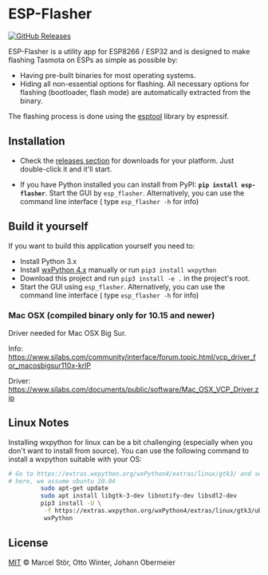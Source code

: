 # ESP-Flasher

[![GitHub Releases](https://img.shields.io/github/downloads/Jason2866/ESP_Flasher/total?label=downloads&color=%231FA3EC&style=for-the-badge)](https://github.com/Jason2866/ESP_Flasher/releases/latest)

ESP-Flasher is a utility app for ESP8266 / ESP32 and is designed to make flashing Tasmota on ESPs as simple as possible by:

 * Having pre-built binaries for most operating systems.
 * Hiding all non-essential options for flashing. All necessary options for flashing
   (bootloader, flash mode) are automatically extracted from the binary.

The flashing process is done using the [esptool](https://github.com/espressif/esptool)
library by espressif.

## Installation

- Check the [releases section](https://github.com/Jason2866/ESP_Flasher/releases) for downloads for your platform. Just double-click it and it'll start.

- If you have Python installed you can install from PyPI: **`pip install esp-flasher`**.
  Start the GUI by `esp_flasher`. Alternatively, you can use the command line interface ( type `esp_flasher -h` for info)

## Build it yourself

If you want to build this application yourself you need to:

- Install Python 3.x
- Install [wxPython 4.x](https://wxpython.org/) manually or run `pip3 install wxpython`
- Download this project and run `pip3 install -e .` in the project's root.
- Start the GUI using `esp_flasher`. Alternatively, you can use the command line interface (
  type `esp_flasher -h` for info)

### Mac OSX (compiled binary only for 10.15 and newer)

Driver needed for Mac OSX Big Sur.

Info: https://www.silabs.com/community/interface/forum.topic.html/vcp_driver_for_macosbigsur110x-krlP

Driver: https://www.silabs.com/documents/public/software/Mac_OSX_VCP_Driver.zip


## Linux Notes

Installing wxpython for linux can be a bit challenging (especially when you don't want to install from source).
You can use the following command to install a wxpython suitable with your OS:

```bash
# Go to https://extras.wxpython.org/wxPython4/extras/linux/gtk3/ and select the correct OS type
# here, we assume ubuntu 20.04
         sudo apt-get update
         sudo apt install libgtk-3-dev libnotify-dev libsdl2-dev
         pip3 install -U \
          -f https://extras.wxpython.org/wxPython4/extras/linux/gtk3/ubuntu-20.04 \
          wxPython
```

## License

[MIT](http://opensource.org/licenses/MIT) © Marcel Stör, Otto Winter, Johann Obermeier
